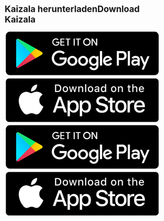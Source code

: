 # <a name="download-kaizala"></a><span data-ttu-id="79bd8-101">Kaizala herunterladen</span><span class="sxs-lookup"><span data-stu-id="79bd8-101">Download Kaizala</span></span> 
<span data-ttu-id="79bd8-102">[![Wiedergeben des Store](images/playstore.png)](https://aka.ms/kaizala-android)
[![-APP-Speichers](images/appstore.png)](https://itunes.apple.com/in/app/kaizala-get-work-done-on-chat/id1112208399)</span><span class="sxs-lookup"><span data-stu-id="79bd8-102">[![Play Store](images/playstore.png)](https://aka.ms/kaizala-android)
[![App Store](images/appstore.png)](https://itunes.apple.com/in/app/kaizala-get-work-done-on-chat/id1112208399)</span></span>
